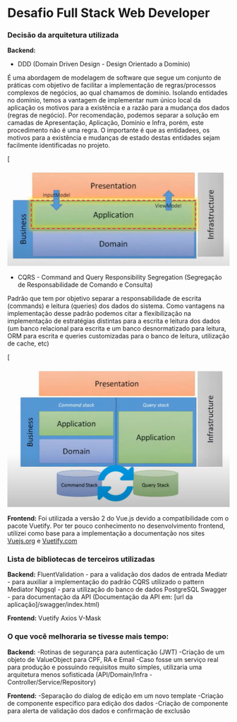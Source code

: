 # Desafio Full Stack Web Developer #

### Decisão da arquitetura utilizada

**Backend:**
- DDD (Domain Driven Design - Design Orientado a Domínio)

É uma abordagem de modelagem de software que segue um conjunto de práticas com objetivo de facilitar a implementação de regras/processos complexos de negócios, ao qual chamamos de domínio. Isolando entidades no domínio, temos a vantagem de implementar num único local da aplicação os motivos para a existência e a razão para a mudança dos dados (regras de negócio).
Por recomendação, podemos separar a solução em camadas de Apresentação, Aplicação, Domínio e Infra, porém, este procedimento não é uma regra. O importante é que as entidadees, os motivos para a existência e mudanças de estado destas entidades sejam facilmente identificadas no projeto.

[![DDD](/img/DDD.png "DDD")


- CQRS - Command and Query Responsibility Segregation (Segregação de Responsabilidade de Comando e Consulta)

Padrão que tem por objetivo separar a responsabilidade de escrita (commands) e leitura (queries) dos dados do sistema. Como vantagens na implementação desse padrão podemos citar a flexibilização na implementação de estratégias distintas para a escrita e leitura dos dados (um banco relacional para escrita e um banco desnormatizado para leitura, ORM para escrita e queries customizadas para o banco de leitura, utilização de cache, etc)

[![CQRS](/img/CQRS.png "CQRS")

**Frontend:**
Foi utilizada a versão 2 do Vue.js devido a compatibilidade com o pacote Vuetify. Por ter pouco conhecimento no desenvolvimento frontend, utilizei como base para a implementação a documentação nos sites [Vuejs.org][1] e [Vuetify.com][2]

### Lista de bibliotecas de terceiros utilizadas
**Backend:**
FluentValidation - para a validação dos dados de entrada
Mediatr - para auxiliar a implementação do padrão CQRS utilizado o pattern Mediator
Npgsql - para utilização do banco de dados PostgreSQL
Swagger - para documentação da API (Documentação da API em: [url da aplicação]/swagger/index.html)

**Frontend:**
Vuetify
Axios
V-Mask

### O que você melhoraria se tivesse mais tempo:
**Backend:**
-Rotinas de segurança para autenticação (JWT)
-Criação de um objeto de ValueObject para CPF, RA e Email
-Caso fosse um serviço real para produção e possuindo requisitos muito simples, utilizaria uma arquitetura menos sofisticada (API/Domain/Infra - Controller/Service/Repository)

**Frontend:**
-Separação do dialog de edição em um novo template
-Criação de componente específico para edição dos dados
-Criação de componente para alerta de validação dos dados e confirmação de exclusão

[1]: https://v2.vuejs.org/
[2]: https://vuetifyjs.com/
